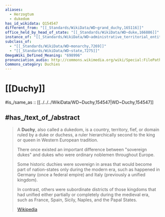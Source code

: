 ```yaml
---
aliases:
  - Herzogtum
  - dukedom
has_id_wikidata: Q154547
different_from: "[[_Standards/WikiData/WD~grand_duchy,165116]]"
office_held_by_head_of_state: "[[_Standards/WikiData/WD~duke,166886]]"
instance_of: "[[_Standards/WikiData/WD~administrative_territorial_entity_type,15617994]]"
subclass_of:
  - "[[_Standards/WikiData/WD~monarchy,7269]]"
  - "[[_Standards/WikiData/WD~state,7275]]"
OmegaWiki_Defined_Meaning: "698996"
pronunciation_audio: http://commons.wikimedia.org/wiki/Special:FilePath/LL-Q8798%20%28ukr%29-Fanat22012-%D0%93%D0%B5%D1%80%D1%86%D0%BE%D0%B3%D1%81%D1%82%D0%B2%D0%BE.wav
Commons_category: Duchies
---
```


# [[Duchy]] 

#is_/same_as :: [[../../../WikiData/WD~Duchy,154547|WD~Duchy,154547]] 

## #has_/text_of_/abstract 

> A **Duchy**, also called a dukedom, is a country, territory, fief, or domain ruled by a duke or duchess, 
> a ruler hierarchically second to the king or queen in Western European tradition.
>
> There once existed an important difference between "sovereign dukes" 
> and dukes who were ordinary noblemen throughout Europe. 
> 
> Some historic duchies were sovereign in areas 
> that would become part of nation-states only during the modern era, 
> such as happened in Germany (once a federal empire) and Italy (previously a unified kingdom). 
> 
> In contrast, others were subordinate districts of those kingdoms 
> that had unified either partially or completely during the medieval era, 
> such as France, Spain, Sicily, Naples, and the Papal States.
>
> [Wikipedia](https://en.wikipedia.org/wiki/Duchy)

